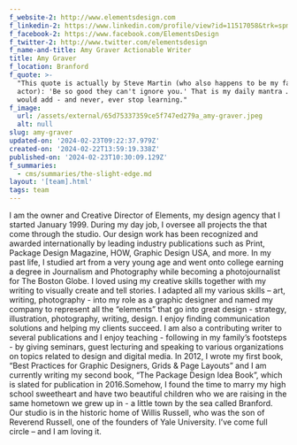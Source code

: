 ```yaml
---
f_website-2: http://www.elementsdesign.com
f_linkedin-2: https://www.linkedin.com/profile/view?id=11517058&trk=spm_pic
f_facebook-2: https://www.facebook.com/ElementsDesign
f_twitter-2: http://www.twitter.com/elementsdesign
f_name-and-title: Amy Graver Actionable Writer
title: Amy Graver
f_location: Branford
f_quote: >-
  "This quote is actually by Steve Martin (who also happens to be my favorite
  actor): 'Be so good they can't ignore you.' That is my daily mantra … only I
  would add - and never, ever stop learning."
f_image:
  url: /assets/external/65d75337359ce5f747ed279a_amy-graver.jpeg
  alt: null
slug: amy-graver
updated-on: '2024-02-23T09:22:37.979Z'
created-on: '2024-02-22T13:59:19.338Z'
published-on: '2024-02-23T10:30:09.129Z'
f_summaries:
  - cms/summaries/the-slight-edge.md
layout: '[team].html'
tags: team
---
```


I am the owner and Creative Director of Elements, my design agency that I started January 1999. During my day job, I oversee all projects the that come through the studio. Our design work has been recognized and awarded internationally by leading industry publications such as Print, Package Design Magazine, HOW, Graphic Design USA, and more. In my past life, I studied art from a very young age and went onto college earning a degree in Journalism and Photography while becoming a photojournalist for The Boston Globe. I loved using my creative skills together with my writing to visually create and tell stories. I adapted all my various skills – art, writing, photography - into my role as a graphic designer and named my company to represent all the “elements” that go into great design - strategy, illustration, photography, writing, design. I enjoy finding communication solutions and helping my clients succeed. I am also a contributing writer to several publications and I enjoy teaching - following in my family’s footsteps - by giving seminars, guest lecturing and speaking to various organizations on topics related to design and digital media. In 2012, I wrote my first book, “Best Practices for Graphic Designers, Grids & Page Layouts” and I am currently writing my second book, “The Package Design Idea Book”, which is slated for publication in 2016.Somehow, I found the time to marry my high school sweetheart and have two beautiful children who we are raising in the same hometown we grew up in - a little town by the sea called Branford. Our studio is in the historic home of Willis Russell, who was the son of Reverend Russell, one of the founders of Yale University. I’ve come full circle – and I am loving it.
